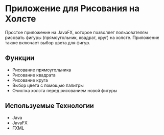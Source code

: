 # Приложение для Рисования на Холсте

Простое приложение на JavaFX, которое позволяет пользователям рисовать фигуры (прямоугольник, квадрат, круг) на холсте. Приложение также включает выбор цвета для фигур.

## Функции

- Рисование прямоугольника
- Рисование квадрата
- Рисование круга
- Выбор цвета с помощью палитры
- Очистка холста перед рисованием новой фигуры

## Используемые Технологии

- Java
- JavaFX
- FXML

